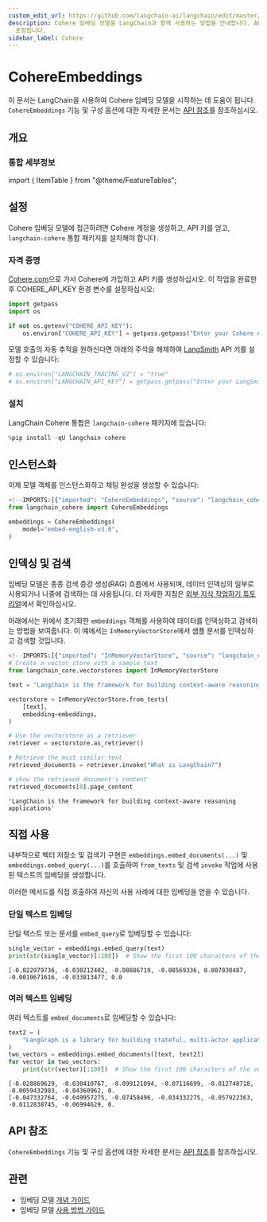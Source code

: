 ```yaml
---
custom_edit_url: https://github.com/langchain-ai/langchain/edit/master/docs/docs/integrations/text_embedding/cohere.ipynb
description: Cohere 임베딩 모델을 LangChain과 함께 사용하는 방법을 안내합니다. API 키 생성 및 설치 방법에 대한 정보를
  포함합니다.
sidebar_label: Cohere
---
```


# CohereEmbeddings

이 문서는 LangChain을 사용하여 Cohere 임베딩 모델을 시작하는 데 도움이 됩니다. `CohereEmbeddings` 기능 및 구성 옵션에 대한 자세한 문서는 [API 참조](https://api.python.langchain.com/en/latest/embeddings/langchain_cohere.embeddings.CohereEmbeddings.html)를 참조하십시오.

## 개요
### 통합 세부정보

import { ItemTable } from "@theme/FeatureTables";

<ItemTable category="text_embedding" item="Cohere" />

## 설정

Cohere 임베딩 모델에 접근하려면 Cohere 계정을 생성하고, API 키를 얻고, `langchain-cohere` 통합 패키지를 설치해야 합니다.

### 자격 증명

[Cohere.com](https://cohere.com)으로 가서 Cohere에 가입하고 API 키를 생성하십시오. 이 작업을 완료한 후 COHERE_API_KEY 환경 변수를 설정하십시오:

```python
import getpass
import os

if not os.getenv("COHERE_API_KEY"):
    os.environ["COHERE_API_KEY"] = getpass.getpass("Enter your Cohere API key: ")
```


모델 호출의 자동 추적을 원하신다면 아래의 주석을 해제하여 [LangSmith](https://docs.smith.langchain.com/) API 키를 설정할 수 있습니다:

```python
# os.environ["LANGCHAIN_TRACING_V2"] = "true"
# os.environ["LANGCHAIN_API_KEY"] = getpass.getpass("Enter your LangSmith API key: ")
```


### 설치

LangChain Cohere 통합은 `langchain-cohere` 패키지에 있습니다:

```python
%pip install -qU langchain-cohere
```


## 인스턴스화

이제 모델 객체를 인스턴스화하고 채팅 완성을 생성할 수 있습니다:

```python
<!--IMPORTS:[{"imported": "CohereEmbeddings", "source": "langchain_cohere", "docs": "https://api.python.langchain.com/en/latest/embeddings/langchain_cohere.embeddings.CohereEmbeddings.html", "title": "CohereEmbeddings"}]-->
from langchain_cohere import CohereEmbeddings

embeddings = CohereEmbeddings(
    model="embed-english-v3.0",
)
```


## 인덱싱 및 검색

임베딩 모델은 종종 검색 증강 생성(RAG) 흐름에서 사용되며, 데이터 인덱싱의 일부로 사용되거나 나중에 검색하는 데 사용됩니다. 더 자세한 지침은 [외부 지식 작업하기 튜토리얼](/docs/tutorials/#working-with-external-knowledge)에서 확인하십시오.

아래에서는 위에서 초기화한 `embeddings` 객체를 사용하여 데이터를 인덱싱하고 검색하는 방법을 보여줍니다. 이 예에서는 `InMemoryVectorStore`에서 샘플 문서를 인덱싱하고 검색할 것입니다.

```python
<!--IMPORTS:[{"imported": "InMemoryVectorStore", "source": "langchain_core.vectorstores", "docs": "https://api.python.langchain.com/en/latest/vectorstores/langchain_core.vectorstores.in_memory.InMemoryVectorStore.html", "title": "CohereEmbeddings"}]-->
# Create a vector store with a sample text
from langchain_core.vectorstores import InMemoryVectorStore

text = "LangChain is the framework for building context-aware reasoning applications"

vectorstore = InMemoryVectorStore.from_texts(
    [text],
    embedding=embeddings,
)

# Use the vectorstore as a retriever
retriever = vectorstore.as_retriever()

# Retrieve the most similar text
retrieved_documents = retriever.invoke("What is LangChain?")

# show the retrieved document's content
retrieved_documents[0].page_content
```


```output
'LangChain is the framework for building context-aware reasoning applications'
```


## 직접 사용

내부적으로 벡터 저장소 및 검색기 구현은 `embeddings.embed_documents(...)` 및 `embeddings.embed_query(...)`를 호출하여 `from_texts` 및 검색 `invoke` 작업에 사용된 텍스트의 임베딩을 생성합니다.

이러한 메서드를 직접 호출하여 자신의 사용 사례에 대한 임베딩을 얻을 수 있습니다.

### 단일 텍스트 임베딩

단일 텍스트 또는 문서를 `embed_query`로 임베딩할 수 있습니다:

```python
single_vector = embeddings.embed_query(text)
print(str(single_vector)[:100])  # Show the first 100 characters of the vector
```

```output
[-0.022979736, -0.030212402, -0.08886719, -0.08569336, 0.007030487, -0.0010671616, -0.033813477, 0.0
```

### 여러 텍스트 임베딩

여러 텍스트를 `embed_documents`로 임베딩할 수 있습니다:

```python
text2 = (
    "LangGraph is a library for building stateful, multi-actor applications with LLMs"
)
two_vectors = embeddings.embed_documents([text, text2])
for vector in two_vectors:
    print(str(vector)[:100])  # Show the first 100 characters of the vector
```

```output
[-0.028869629, -0.030410767, -0.099121094, -0.07116699, -0.012748718, -0.0059432983, -0.04360962, 0.
[-0.047332764, -0.049957275, -0.07458496, -0.034332275, -0.057922363, -0.0112838745, -0.06994629, 0.
```

## API 참조

`CohereEmbeddings` 기능 및 구성 옵션에 대한 자세한 문서는 [API 참조](https://api.python.langchain.com/en/latest/embeddings/langchain_cohere.embeddings.CohereEmbeddings.html)를 참조하십시오.

## 관련

- 임베딩 모델 [개념 가이드](/docs/concepts/#embedding-models)
- 임베딩 모델 [사용 방법 가이드](/docs/how_to/#embedding-models)